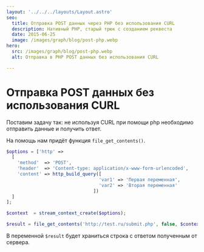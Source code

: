 ```yaml
---
layout: '../../../layouts/Layout.astro'
seo:
  title: Отправка POST данных через PHP без использования CURL
  description: Нативный PHP, старый трюк с созданием реквеста
  date: 2015-06-25
  image: /images/graph/blog/post-php.webp
hero:
  src: /images/graph/blog/post-php.webp
  alt: Отправка в PHP POST данных без использования CURL

---
```


# Отправка POST данных без использования CURL

Поставим задачу так: не используя CURL при помощи php необходимо отправить данные и получить ответ.

На помощь нам придёт функция `file_get_contents()`.

```php
$options = ['http' =>
  [
    'method'  => 'POST',
    'header'  => 'Content-type: application/x-www-form-urlencoded',
    'content' => http_build_query([
                                  'var1' => 'Первая переменная',
                                  'var2' => 'Вторая переменная'
                                ])
  ]
];

$context  = stream_context_create($options);

$result = file_get_contents('http://test.ru/submit.php', false, $context);

```

В переменной `$result` будет храниться строка с ответом полученным от сервера.
